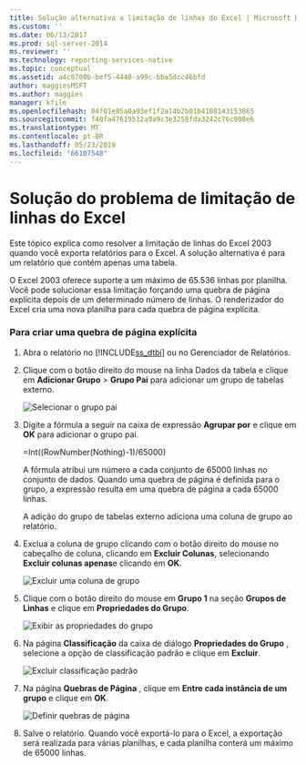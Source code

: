 ```yaml
---
title: Solução alternativa a limitação de linhas do Excel | Microsoft Docs
ms.custom: ''
ms.date: 06/13/2017
ms.prod: sql-server-2014
ms.reviewer: ''
ms.technology: reporting-services-native
ms.topic: conceptual
ms.assetid: a4c8700b-bef5-4440-a99c-bba5dcc46bfd
author: maggiesMSFT
ms.author: maggies
manager: kfile
ms.openlocfilehash: 84f01e85a0a93ef1f2a14b2b01b4180143153865
ms.sourcegitcommit: f40fa47619512a9a9c3e3258fda3242c76c008e6
ms.translationtype: MT
ms.contentlocale: pt-BR
ms.lasthandoff: 05/23/2019
ms.locfileid: "66107548"
---
```

# <a name="work-around-the-excel-row-limitation"></a>Solução do problema de limitação de linhas do Excel
  Este tópico explica como resolver a limitação de linhas do Excel 2003 quando você exporta relatórios para o Excel. A solução alternativa é para um relatório que contém apenas uma tabela.  
  
 O Excel 2003 oferece suporte a um máximo de 65.536 linhas por planilha. Você pode solucionar essa limitação forçando uma quebra de página explícita depois de um determinado número de linhas. O renderizador do Excel cria uma nova planilha para cada quebra de página explícita.  
  
### <a name="to-create-an-explicit-page-break"></a>Para criar uma quebra de página explícita  
  
1.  Abra o relatório no [!INCLUDE[ss_dtbi](../../includes/ss-dtbi-md.md)] ou no Gerenciador de Relatórios.  
  
2.  Clique com o botão direito do mouse na linha Dados da tabela e clique em **Adicionar Grupo** > **Grupo Pai** para adicionar um grupo de tabelas externo.  
  
     ![Selecionar o grupo pai](../media/datarow-selectparentgroup.png "Selecionar o grupo pai")  
  
3.  Digite a fórmula a seguir na caixa de expressão **Agrupar por** e clique em **OK** para adicionar o grupo pai.  
  
     =Int((RowNumber(Nothing)-1)/65000)  
  
     A fórmula atribui um número a cada conjunto de 65000 linhas no conjunto de dados. Quando uma quebra de página é definida para o grupo, a expressão resulta em uma quebra de página a cada 65000 linhas.  
  
     A adição do grupo de tabelas externo adiciona uma coluna de grupo ao relatório.  
  
4.  Exclua a coluna de grupo clicando com o botão direito do mouse no cabeçalho de coluna, clicando em **Excluir Colunas**, selecionando **Excluir colunas apenas**e clicando em **OK**.  
  
     ![Excluir uma coluna de grupo](../media/groupcolumn-delete-updated.png "Excluir uma coluna de grupo")  
  
5.  Clique com o botão direito do mouse em **Grupo 1** na seção **Grupos de Linhas** e clique em **Propriedades do Grupo**.  
  
     ![Exibir as propriedades do grupo](../media/groupproperties-updated.png "Exibir as propriedades do grupo")  
  
6.  Na página **Classificação** da caixa de diálogo **Propriedades do Grupo** , selecione a opção de classificação padrão e clique em **Excluir**.  
  
     ![Excluir classificação padrão](../media/groupproperties-sorting-updated.png "Excluir classificação padrão")  
  
7.  Na página **Quebras de Página** , clique em **Entre cada instância de um grupo** e clique em **OK**.  
  
     ![Definir quebras de página](../media/groupproperties-pagebreaks-updated.png "Definir quebras de página")  
  
8.  Salve o relatório. Quando você exportá-lo para o Excel, a exportação será realizada para várias planilhas, e cada planilha conterá um máximo de 65000 linhas.  
  
  
